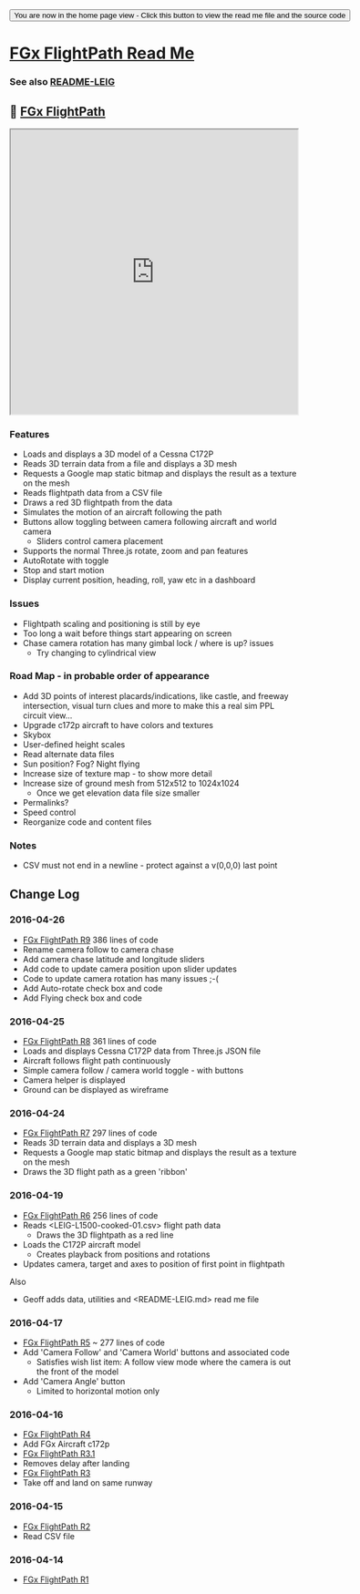 <span style=display:none; >
[You are now in a GitHub source code view - click this link to view the home page]( http://fgx.github.io/sandbox/flightpath#readme.md "View file as a web page." )
</span>
<input type=button onclick=window.location.href='https://github.com/fgx/fgx.github.io/tree/master/sandbox/flightpath/'; 
value='You are now in the home page view - Click this button to view the read me file and the source code' >

[FGx FlightPath Read Me]( http://fgx.github.io/sandbox/flightpath/index.html#readme.md )
===

### See also [README-LEIG]( http://fgx.github.io/sandbox/flightpath/index.html#README-LEIG.md )


## &#128279; [FGx FlightPath]( http://fgx.github.io/sandbox/flightpath/ )

<iframe src=http://fgx.github.io/sandbox/flightpath/index.html width=100% height=500px ></iframe>

### Features 

* Loads and displays a 3D model of a Cessna C172P
* Reads 3D terrain data from a file and displays a 3D mesh
* Requests a Google map static bitmap and displays the result as a texture on the mesh
* Reads flightpath data from a CSV file
* Draws a red 3D flightpath from the data
* Simulates the motion of an aircraft following the path
* Buttons allow toggling between camera following aircraft and world camera
	* Sliders control camera placement
* Supports the normal Three.js rotate, zoom and pan features
* AutoRotate with toggle
* Stop and start motion
* Display current position, heading, roll, yaw etc in a dashboard

### Issues 

* Flightpath scaling and positioning is still by eye
* Too long a wait before things start appearing on screen
* Chase camera rotation has many gimbal lock / where is up? issues
	* Try changing to cylindrical view


### Road Map - in probable order of appearance

* Add 3D points of interest placards/indications, like castle, and freeway intersection, visual turn clues and more to make this a real sim PPL circuit view...
* Upgrade c172p aircraft to have colors and textures
* Skybox
* User-defined height scales
* Read alternate data files
* Sun position? Fog? Night flying
* Increase size of texture map - to show more detail
* Increase size of ground mesh from 512x512 to 1024x1024
	* Once we get elevation data file size smaller
* Permalinks?
* Speed control
* Reorganize code and content files

### Notes

* CSV must not end in a newline - protect against a v(0,0,0) last point


## Change Log

### 2016-04-26

* [FGx FlightPath R9]( fgx-flightpath-r9.html ) 386 lines of code
* Rename camera follow to camera chase
* Add camera chase latitude and longitude sliders
* Add code to update camera position upon slider updates
* Code to update camera rotation has many issues ;-(
* Add Auto-rotate check box and code
* Add Flying check box and code

### 2016-04-25

* [FGx FlightPath R8]( fgx-flightpath-r8.html ) 361 lines of code
* Loads and displays Cessna C172P data from Three.js JSON file
* Aircraft follows flight path continuously
* Simple camera follow / camera world toggle - with buttons
* Camera helper is displayed
* Ground can be displayed as wireframe

### 2016-04-24

* [FGx FlightPath R7]( fgx-flightpath-r7.html ) 297 lines of code
* Reads 3D terrain data and displays a 3D mesh
* Requests a Google map static bitmap and displays the result as a texture on the mesh
* Draws the 3D flight path as a green 'ribbon'
 

### 2016-04-19

* [FGx FlightPath R6]( fgx-flightpath-r6.html ) 256 lines of code
* Reads <LEIG-L1500-cooked-01.csv> flight path data
	* Draws the 3D flightpath as a red line
* Loads the C172P aircraft model
	* Creates playback from positions and rotations
* Updates camera, target and axes to position of first point in flightpath

Also
* Geoff adds data, utilities and <README-LEIG.md> read me file


### 2016-04-17

* [FGx FlightPath R5]( fgx-flightpath-r5.html ) ~ 277 lines of code
* Add 'Camera Follow' and 'Camera World' buttons and associated code
	* Satisfies wish list item: A follow view mode where the camera is out the front of the model
* Add 'Camera Angle' button
	* Limited to horizontal motion only

### 2016-04-16

* [FGx FlightPath R4]( fgx-flightpath-r4.html )
* Add FGx Aircraft c172p
* [FGx FlightPath R3.1]( fgx-flightpath-r3.html )
* Removes delay after landing
* [FGx FlightPath R3]( fgx-flightpath-r3.html )
* Take off and land on same runway


### 2016-04-15

* [FGx FlightPath R2]( fgx-flightpath-r2.html )
* Read CSV file

### 2016-04-14

* [FGx FlightPath R1]( fgx-flightpath-r1.html )
